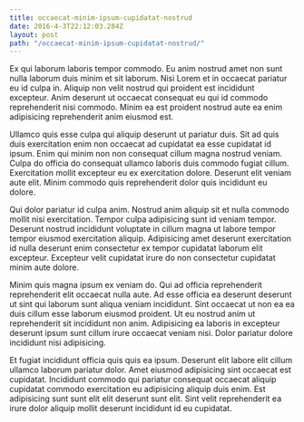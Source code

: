 ```yaml
---
title: occaecat-minim-ipsum-cupidatat-nostrud
date: 2016-4-3T22:12:03.284Z
layout: post
path: "/occaecat-minim-ipsum-cupidatat-nostrud/"
---
```


Ex qui laborum laboris tempor commodo. Eu anim nostrud amet non sunt nulla laborum duis minim et sit laborum. Nisi Lorem et in occaecat pariatur eu id culpa in. Aliquip non velit nostrud qui proident est incididunt excepteur. Anim deserunt ut occaecat consequat eu qui id commodo reprehenderit nisi commodo. Minim ea est proident nostrud aute ea enim adipisicing reprehenderit anim eiusmod est.

Ullamco quis esse culpa qui aliquip deserunt ut pariatur duis. Sit ad quis duis exercitation enim non occaecat ad cupidatat ea esse cupidatat id ipsum. Enim qui minim non non consequat cillum magna nostrud veniam. Culpa do officia do consequat ullamco laboris duis commodo fugiat cillum. Exercitation mollit excepteur eu ex exercitation dolore. Deserunt elit veniam aute elit. Minim commodo quis reprehenderit dolor quis incididunt eu dolore.

Qui dolor pariatur id culpa anim. Nostrud anim aliquip sit et nulla commodo mollit nisi exercitation. Tempor culpa adipisicing sunt id veniam tempor. Deserunt nostrud incididunt voluptate in cillum magna ut labore tempor tempor eiusmod exercitation aliquip. Adipisicing amet deserunt exercitation id nulla deserunt enim consectetur ex tempor cupidatat laborum elit excepteur. Excepteur velit cupidatat irure do non consectetur cupidatat minim aute dolore.

Minim quis magna ipsum ex veniam do. Qui ad officia reprehenderit reprehenderit elit occaecat nulla aute. Ad esse officia ea deserunt deserunt ut sint qui laborum sunt aliqua veniam incididunt. Sint occaecat ut non ea ea duis cillum esse laborum eiusmod proident. Ut eu nostrud anim ut reprehenderit sit incididunt non anim. Adipisicing ea laboris in excepteur deserunt ipsum sunt cillum irure occaecat veniam nisi. Dolor pariatur dolore incididunt nisi adipisicing.

Et fugiat incididunt officia quis quis ea ipsum. Deserunt elit labore elit cillum ullamco laborum pariatur dolor. Amet eiusmod adipisicing sint occaecat est cupidatat. Incididunt commodo qui pariatur consequat occaecat aliquip cupidatat commodo exercitation eu adipisicing aliquip duis enim. Est adipisicing sunt sunt elit elit deserunt sunt elit. Sint velit reprehenderit ea irure dolor aliquip mollit deserunt incididunt id eu cupidatat.